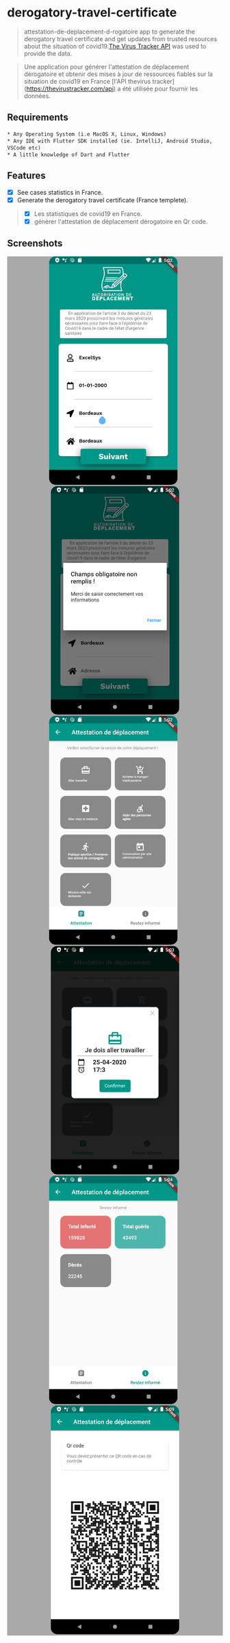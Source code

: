 # derogatory-travel-certificate
> attestation-de-deplacement-d-rogatoire
app to generate the derogatory travel certificate and get updates from trusted resources about the situation of covid19.[The Virus Tracker API](https://thevirustracker.com/api) was used to provide the data.

> Une application pour générer l'attestation de déplacement dérogatoire et obtenir des mises à jour de ressources fiables sur la situation de covid19 en France [l'API thevirus tracker] (https://thevirustracker.com/api) a été utilisée pour fournir les données.

## Requirements

```
* Any Operating System (i.e MacOS X, Linux, Windows)
* Any IDE with Flutter SDK installed (ie. IntelliJ, Android Studio, VSCode etc)
* A little knowledge of Dart and Flutter
```

## Features
- [x] See cases statistics in France.
- [x] Generate the derogatory travel certificate (France templete).

> - [x] Les statistiques de covid19 en France.
> - [x] générer l'attestation de déplacement dérogatoire en Qr code.

## Screenshots
<div style="background-color:rgb(169,169,169); text-align:center">
<img src="Screenshots/flutter_01.png" width="300" style="border-radius: 15px">
&nbsp;
<img src="Screenshots/flutter_02.0.png" width="300" style="border-radius: 15px">
</div>


<div style="background-color:rgb(169,169,169); text-align:center">
<img src="Screenshots/flutter_03.png" width="300" style="border-radius: 15px">
&nbsp;
<img src="Screenshots/flutter_05.png" width="300" style="border-radius: 15px">
</div>


<div style="background-color:rgb(169,169,169); text-align:center">
<img src="Screenshots/flutter_06.png" width="300" style="border-radius: 15px">
&nbsp;
<img src="Screenshots/flutter_07.png" width="300" style="border-radius: 15px">
</div>

